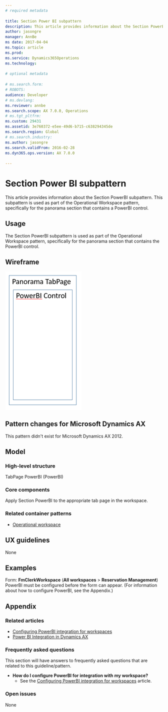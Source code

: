 ```yaml
---
# required metadata

title: Section Power BI subpattern
description: This article provides information about the Section PowerBI subpattern. This subpattern is used as part of the Operational Workspace pattern, specifically for the panorama section that contains a PowerBI control.
author: jasongre
manager: AnnBe
ms date: 2017-04-04
ms.topic: article
ms.prod: 
ms.service: Dynamics365Operations
ms.technology: 

# optional metadata

# ms.search.form: 
# ROBOTS: 
audience: Developer
# ms.devlang: 
ms.reviewer: annbe
ms.search.scope: AX 7.0.0, Operations
# ms.tgt_pltfrm: 
ms.custom: 29431
ms.assetid: 3e760372-e5ee-49d6-b715-c638294345de
ms.search.region: Global
# ms.search.industry: 
ms.author: jasongre
ms.search.validFrom: 2016-02-28
ms.dyn365.ops.version: AX 7.0.0

---
```


# Section Power BI subpattern

This article provides information about the Section PowerBI subpattern. This subpattern is used as part of the Operational Workspace pattern, specifically for the panorama section that contains a PowerBI control.

Usage
-----

The Section PowerBI subpattern is used as part of the Operational Workspace pattern, specifically for the panorama section that contains the PowerBI control.

## Wireframe
[![sectionPowerBIWireframe](./media/sectionpowerbiwireframe.png)](./media/sectionpowerbiwireframe.png)

## Pattern changes for Microsoft Dynamics AX
This pattern didn't exist for Microsoft Dynamics AX 2012.

## Model
### High-level structure

TabPage PowerBI (PowerBI)

### Core components

Apply Section PowerBI to the appropriate tab page in the workspace.

### Related container patterns

-   [Operational workspace](workspace-form-pattern.md)

## UX guidelines
None

## Examples
Form: **FmClerkWorkspace** (**All workspaces** &gt; **Reservation Management**) PowerBI must be configured before the form can appear. (For information about how to configure PowerBI, see the Appendix.)

## Appendix
### Related articles

-   [Configuring PowerBI integration for workspaces](..\analytics\configure-power-bi-integration.md)
-   [Power BI Integration in Dynamics AX](..\analytics\power-bi-integration.md)

### Frequently asked questions

This section will have answers to frequently asked questions that are related to this guideline/pattern.

-   **How do I configure PowerBI for integration with my workspace?**
    -   See the [Configuring PowerBI integration for workspaces](..\analytics\configure-power-bi-integration.md) article.

### Open issues

None

